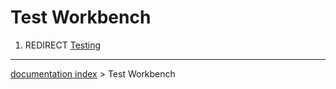 # Test Workbench
1.  REDIRECT [Testing](Testing.md)

---
[documentation index](../README.md) > Test Workbench
